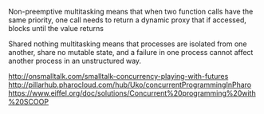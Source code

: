 Non-preemptive multitasking means that when two function calls have the same priority, one call needs to return a dynamic proxy that if accessed, blocks until the value returns

Shared nothing multitasking means that processes are isolated from one another, share no mutable state, and a failure in one process cannot affect another process in an unstructured way.

http://onsmalltalk.com/smalltalk-concurrency-playing-with-futures
http://pillarhub.pharocloud.com/hub/Uko/concurrentProgrammingInPharo
https://www.eiffel.org/doc/solutions/Concurrent%20programming%20with%20SCOOP